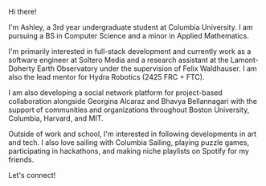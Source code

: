 Hi there! 

I'm Ashley, a 3rd year undergraduate student at Columbia University. I am pursuing a BS in Computer Science and a minor in Applied Mathematics.

I'm primarily interested in full-stack development and currently work as a software engineer at Soltero Media and a research assistant at the Lamont-Doherty Earth Observatory under the supervision of Felix Waldhauser. I am also the lead mentor for Hydra Robotics (2425 FRC + FTC).

I am also developing a social network platform for project-based collaboration alongside Georgina Alcaraz and Bhavya Bellannagari with the support of communities and organizations throughout Boston University, Columbia, Harvard, and MIT.

Outside of work and school, I'm interested in following developments in art and tech. I also love sailing with Columbia Sailing, playing puzzle games, participating in hackathons, and making niche playlists on Spotify for my friends.

Let's connect!
